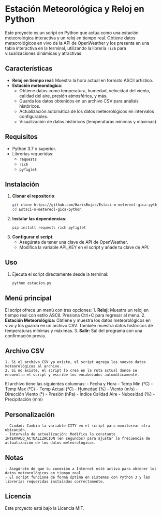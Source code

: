 # Estación Meteorológica y Reloj en Python

Este proyecto es un script en Python que actúa como una estación meteorológica interactiva y un reloj en tiempo real. Obtiene datos meteorológicos en vivo de la API de OpenWeather y los presenta en una tabla interactiva en la terminal, utilizando la librería `rich` para visualizaciones dinámicas y atractivas.

## Características

- **Reloj en tiempo real**: Muestra la hora actual en formato ASCII artístico.
- **Estación meteorológica**: 
  - Obtiene datos como temperatura, humedad, velocidad del viento, calidad del aire, presión atmosférica, y más.
  - Guarda los datos obtenidos en un archivo CSV para análisis históricos.
  - Actualización automática de los datos meteorológicos en intervalos configurables.
  - Visualización de datos históricos (temperaturas mínimas y máximas).

## Requisitos

- Python 3.7 o superior.
- Librerías requeridas:
  - `requests`
  - `rich`
  - `pyfiglet`

## Instalación

1. **Clonar el repositorio**:
   ```bash
   git clone https://github.com/HarisRojas/Estaci-n-metereol-gica-python.git
   cd Estaci-n-metereol-gica-python
2. **Instalar las dependencias**:
    ```bash
    pip install requests rich pyfiglet
3. **Configurar el script**:
    - Asegúrate de tener una clave de API de OpenWeather.
    - Modifica la variable API_KEY en el script y añade tu clave de API.

## Uso
1. Ejecuta el script directamente desde la terminal:
    ```bash
    python estacion.py

## Menú principal

El script ofrece un menú con tres opciones:
    1. **Reloj:** Muestra un reloj en tiempo real con estilo ASCII. Presiona Ctrl+C para regresar al menú.
    2. **Estación Meteorológica:** Obtiene y muestra los datos meteorológicos en vivo y los guarda en un archivo CSV. También muestra datos históricos de temperaturas mínimas y máximas.
    3. **Salir:** Sal del programa con una confirmación previa.

## Archivo CSV
    1. Si el archivo CSV ya existe, el script agrega los nuevos datos meteorológicos al archivo.
    2. Si no existe, el script lo crea en la ruta actual donde se encuentra el script y escribe los encabezados automáticamente.

El archivo tiene las siguientes columnas:
    - Fecha y Hora
    - Temp Min (°C)
    - Temp Max (°C)
    - Temp Actual (°C)
    - Humedad (%)
    - Viento (m/s)
    - Dirección Viento (°)
    - Presión (hPa)
    - Índice Calidad Aire
    - Nubosidad (%)
    - Precipitación (mm)

## Personalización
    - Ciudad: Cambia la variable CITY en el script para monitorear otra ubicación.
    - Intervalo de actualización: Modifica la constante INTERVALO_ACTUALIZACION (en segundos) para ajustar la frecuencia de actualización de los datos meteorológicos.

## Notas
    - Asegúrate de que tu conexión a Internet esté activa para obtener los datos meteorológicos en tiempo real.
    - El script funciona de forma óptima en sistemas con Python 3 y las librerías requeridas instaladas correctamente.

## Licencia

Este proyecto está bajo la Licencia MIT.